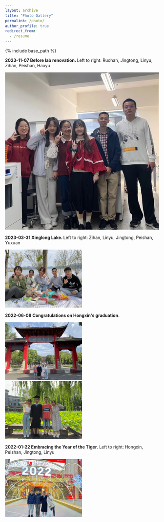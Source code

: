 ```yaml
---
layout: archive
title: "Photo Gallery"
permalink: /photo/
author_profile: true
redirect_from:
  - /resume
---
```


{% include base_path %}

<b> 2023-11-07 Before lab renovation. </b> Left to right: Ruohan, Jingtong, Linyu, Zihan, Peishan, Haoyu

<img src='/images/20231107-lab-renovation.jpg'>

<b> 2023-03-31 Xinglong Lake. </b> Left to right: Zihan, Linyu, Jingtong, Peishan, Yuxuan

<img src='/images/20230331-xinglonghu.webp' width='50%' height='50%'>

<b> 2022-06-08 Congratulations on Hongxin's graduation. </b>

<img src='/images/20220608-Hongxin1.webp' width='50%' height='50%'>

<img src='/images/20220608-Hongxin2.webp' width='50%' height='50%'>

<b> 2022-01-22 Embracing the Year of the Tiger.</b> Left to right: Hongxin, Peishan, Jingtong, Linyu

<img src='/images/20220122-gathering.webp' width='50%' height='50%'>



  


